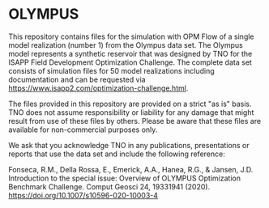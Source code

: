 # OLYMPUS

This repository contains files for the simulation with OPM Flow of a single model realization (number 1) from the Olympus data set. The Olympus model represents a synthetic reservoir that was designed by TNO for the ISAPP Field Development Optimization Challenge. The complete data set consists of simulation files for 50 model realizations including documentation and can be requested via https://www.isapp2.com/optimization-challenge.html.

The files provided in this repository are provided on a strict "as is" basis. TNO does not assume responsibility or liability for any damage that might result from use of these files by others. Please be aware that these files are available for non-commercial purposes only.

We ask that you acknowledge TNO in any publications, presentations or reports that use the data set and include the following reference:

Fonseca, R.M., Della Rossa, E., Emerick, A.A., Hanea, R.G., & Jansen, J.D. Introduction to the special issue: Overview of OLYMPUS Optimization Benchmark Challenge. Comput Geosci 24, 19331941 (2020). https://doi.org/10.1007/s10596-020-10003-4
